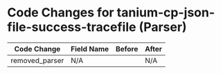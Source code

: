 # Code Changes for tanium-cp-json-file-success-tracefile (Parser)

| Code Change | Field Name | Before | After |
|-------------|------------|--------|-------|
| removed_parser | N/A |  | N/A |